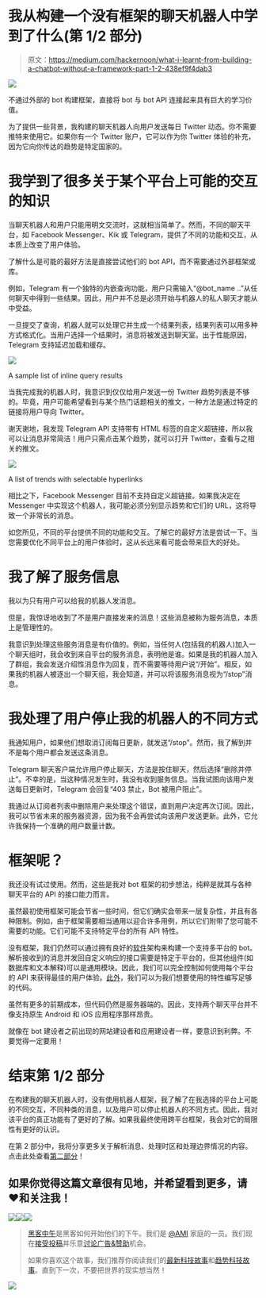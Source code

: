 # 我从构建一个没有框架的聊天机器人中学到了什么(第 1/2 部分)

> 原文：<https://medium.com/hackernoon/what-i-learnt-from-building-a-chatbot-without-a-framework-part-1-2-438ef9f4dab3>

![](img/3355367043592ab1db33d77d65c6ed67.png)

不通过外部的 bot 构建框架，直接将 bot 与 bot API 连接起来具有巨大的学习价值。

为了提供一些背景，我构建的聊天机器人向用户发送每日 Twitter 动态。你不需要推特来使用它。如果你有一个 Twitter 账户，它可以作为你 Twitter 体验的补充，因为它向你传达的趋势是特定国家的。

# **我学到了很多关于某个平台上可能的交互的知识**

当聊天机器人和用户只能用明文交流时，这就相当简单了。然而，不同的聊天平台，如 Facebook Messenger、Kik 或 Telegram，提供了不同的功能和交互，从本质上改变了用户体验。

了解什么是可能的最好方法是直接尝试他们的 bot API，而不需要通过外部框架或库。

例如，Telegram 有一个独特的内嵌查询功能，用户只需输入“@bot_name ..”从任何聊天中得到一些结果。因此，用户并不总是必须开始与机器人的私人聊天才能从中受益。

一旦提交了查询，机器人就可以处理它并生成一个结果列表，结果列表可以用多种方式格式化。当用户选择一个结果时，消息将被发送到聊天室。出于性能原因，Telegram 支持延迟加载和缓存。

![](img/635ee2946792af59dfcc7b38b7c461d6.png)

A sample list of inline query results

当我完成我的机器人时，我意识到仅仅给用户发送一份 Twitter 趋势列表是不够的。毕竟，用户可能希望看到与某个热门话题相关的推文，一种方法是通过特定的链接将用户导向 Twitter。

谢天谢地，我发现 Telegram API 支持带有 HTML 标签的自定义超链接，所以我可以让消息非常简洁！用户只需点击某个趋势，就可以打开 Twitter，查看与之相关的推文。

![](img/3bbb6aa3f174d9ed8f024336895115da.png)

A list of trends with selectable hyperlinks

相比之下，Facebook Messenger 目前不支持自定义超链接。如果我决定在 Messenger 中实现这个机器人，我可能必须分别显示趋势和它们的 URL，这将导致一个非常长的消息。

如您所见，不同的平台提供不同的功能和交互。了解它的最好方法是尝试一下。当您需要优化不同平台上的用户体验时，这从长远来看可能会带来巨大的好处。

# 我了解了服务信息

我以为只有用户可以给我的机器人发消息。

但是，我惊讶地收到了不是用户直接发来的消息！这些消息被称为服务消息，本质上是管理性的。

我意识到处理这些服务消息是有价值的。例如，当任何人(包括我的机器人)加入一个聊天组时，我会收到来自平台的服务消息，表明他是谁。如果是我的机器人加入了群组，我会发送介绍性消息作为回复，而不需要等待用户说“/开始”。相反，如果我的机器人被逐出一个聊天组，我会知道，并可以将该服务消息视为“/stop”消息。

# 我处理了用户停止我的机器人的不同方式

我通知用户，如果他们想取消订阅每日更新，就发送“/stop”。然而，我了解到并不是每个用户都会发送这条消息。

Telegram 聊天客户端允许用户停止聊天，方法是按住聊天，然后选择“删除并停止”。不幸的是，当这种情况发生时，我没有收到服务信息。当我试图向该用户发送每日更新时，Telegram 会回复“403 禁止，Bot 被用户阻止”。

我通过从订阅者列表中删除用户来处理这个错误，直到用户决定再次订阅。因此，我可以节省未来的服务器资源，因为我不会再尝试向该用户发送更新。此外，它允许我保持一个准确的用户数量计数。

# 框架呢？

我还没有试过使用。然而，这些是我对 bot 框架的初步想法，纯粹是就其与各种聊天平台的 API 的接口能力而言。

虽然最初使用框架可能会节省一些时间，但它们确实会带来一层复杂性，并且有各种限制。例如，由于框架需要相当通用以迎合许多用例，所以它们附带了您可能不需要的功能。它们可能不支持特定平台的所有 API 特性。

没有框架，我们仍然可以通过拥有良好的[软件](https://hackernoon.com/tagged/software)架构来构建一个支持多平台的 bot。解析接收到的消息并发回自定义响应的接口需要是特定于平台的，但其他组件(如数据库和文本解释)可以是通用模块。因此，我们可以完全控制如何使用每个平台的 API 来获得最佳的用户体验。[此外](https://hackernoon.com/tagged/furthermore)，我们可以为我们想要使用的特性编写足够的代码。

虽然有更多的前期成本，但代码仍然是服务器端的。因此，支持两个聊天平台并不像支持原生 Android 和 iOS 应用程序那样昂贵。

就像在 bot 建设者之前出现的网站建设者和应用建设者一样，要意识到利弊。不要觉得一定要用！

# 结束第 1/2 部分

在构建我的聊天机器人时，没有使用机器人框架，我了解了在我选择的平台上可能的不同交互，不同种类的消息，以及用户可以停止机器人的不同方式。因此，我对该平台的真正功能有了更好的了解。如果我最终使用跨平台框架，我会对它的局限性有更好的认识。

在第 2 部分中，我将分享更多关于解析消息、处理时区和处理边界情况的内容。点击此处查看[第二部分](/@kevinze/what-i-learnt-from-building-a-chatbot-without-a-framework-part-2-2-61f4d8f6c644)！

## 如果你觉得这篇文章很有见地，并希望看到更多，请❤和关注我！

[![](img/50ef4044ecd4e250b5d50f368b775d38.png)](http://bit.ly/HackernoonFB)[![](img/979d9a46439d5aebbdcdca574e21dc81.png)](https://goo.gl/k7XYbx)[![](img/2930ba6bd2c12218fdbbf7e02c8746ff.png)](https://goo.gl/4ofytp)

> [黑客中午](http://bit.ly/Hackernoon)是黑客如何开始他们的下午。我们是 [@AMI](http://bit.ly/atAMIatAMI) 家庭的一员。我们现在[接受投稿](http://bit.ly/hackernoonsubmission)并乐意[讨论广告&赞助](mailto:partners@amipublications.com)机会。
> 
> 如果你喜欢这个故事，我们推荐你阅读我们的[最新科技故事](http://bit.ly/hackernoonlatestt)和[趋势科技故事](https://hackernoon.com/trending)。直到下一次，不要把世界的现实想当然！

[![](img/be0ca55ba73a573dce11effb2ee80d56.png)](https://goo.gl/Ahtev1)